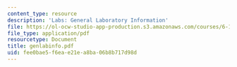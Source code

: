 ```yaml
---
content_type: resource
description: 'Labs: General Laboratory Information'
file: https://ol-ocw-studio-app-production.s3.amazonaws.com/courses/6-111-introductory-digital-systems-laboratory-fall-2002/fee0bae5f6eae21ea8ba06b8b717d98d_genlabinfo.pdf
file_type: application/pdf
resourcetype: Document
title: genlabinfo.pdf
uid: fee0bae5-f6ea-e21e-a8ba-06b8b717d98d
---
```

